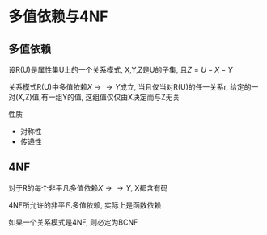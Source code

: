 # 多值依赖与4NF

## 多值依赖

设R(U)是属性集U上的一个关系模式, X,Y,Z是U的子集, 且$Z = U - X - Y$

关系模式R(U)中多值依赖$X\rightarrow\rightarrow Y$成立, 当且仅当对R(U)的任一关系r, 给定的一对(X,Z)值,有一组Y的值, 这组值仅仅由X决定而与Z无关

性质
- 对称性
- 传递性

## 4NF
对于R的每个非平凡多值依赖$X\rightarrow\rightarrow Y$, X都含有码

4NF所允许的非平凡多值依赖, 实际上是函数依赖

如果一个关系模式是4NF, 则必定为BCNF
